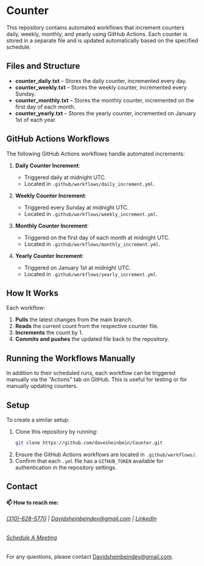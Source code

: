 # Counter

This repository contains automated workflows that increment counters daily, weekly, monthly, and yearly using GitHub Actions. Each counter is stored in a separate file and is updated automatically based on the specified schedule.

## Files and Structure

- **counter_daily.txt** – Stores the daily counter, incremented every day.
- **counter_weekly.txt** – Stores the weekly counter, incremented every Sunday.
- **counter_monthly.txt** – Stores the monthly counter, incremented on the first day of each month.
- **counter_yearly.txt** – Stores the yearly counter, incremented on January 1st of each year.

## GitHub Actions Workflows

The following GitHub Actions workflows handle automated increments:

1. **Daily Counter Increment**:

   - Triggered daily at midnight UTC.
   - Located in `.github/workflows/daily_increment.yml`.

2. **Weekly Counter Increment**:

   - Triggered every Sunday at midnight UTC.
   - Located in `.github/workflows/weekly_increment.yml`.

3. **Monthly Counter Increment**:

   - Triggered on the first day of each month at midnight UTC.
   - Located in `.github/workflows/monthly_increment.yml`.

4. **Yearly Counter Increment**:

   - Triggered on January 1st at midnight UTC.
   - Located in `.github/workflows/yearly_increment.yml`.

## How It Works

Each workflow:

1. **Pulls** the latest changes from the main branch.
2. **Reads** the current count from the respective counter file.
3. **Increments** the count by 1.
4. **Commits and pushes** the updated file back to the repository.

## Running the Workflows Manually

In addition to their scheduled runs, each workflow can be triggered manually via the "Actions" tab on GitHub. This is useful for testing or for manually updating counters.

## Setup

To create a similar setup:

1. Clone this repository by running:
   ```bash
   git clone https://github.com/davesheinbein/Counter.git
   ```
2. Ensure the GitHub Actions workflows are located in `.github/workflows/`.
3. Confirm that each `.yml` file has a `GITHUB_TOKEN` available for authentication in the repository settings.

## Contact

#### 📫 How to reach me:

###### [(310)-628-5770](tel:310-628-5770) | [Davidsheinbeindev@gmail.com](mailto:davidsheinbeindev@gmail.com) | [LinkedIn](https://www.linkedin.com/in/david-sheinbein/)

###### [Schedule A Meeting](https://calendly.com/davidsheinbeindev/intro)

For any questions, please contact [Davidsheinbeindev@gmail.com](mailto:Davidsheinbeindev@gmail.com).
